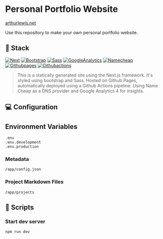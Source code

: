 # Personal Portfolio Website

[arthurlewis.net](https://arthurlewis.net)

Use this repository to make your own personal portfolio website.

## 🥞 Stack

[![Next][Next]][Next-url]
[![Bootstrap][Bootstrap]][Bootstrap-url]
[![Sass][Sass]][Sass-url]
[![GoogleAnalytics][GoogleAnalytics]][GoogleAnalytics-url]
[![Namecheap][Namecheap]][Namecheap-url]
[![Githubpages][Githubpages]][Githubpages-url]
[![Githubactions][Githubactions]][Githubactions-url]

> This is a statically generated site using the Next.js framework. It's styled using bootstrap and Sass. Hosted on Github Pages, automatically deployed using a Github Actions pipeline. Using Name Cheap as a DNS provider and Google Analytics 4 for insights.

## 💻 Configuration

## Environment Variables

```
.env
.env.development
.env.production
```

### Metadata

```
/app/config.json
```

### Project Markdown Files

```
/app/projects
```

## 📃 Scripts

### Start dev server

```sh
npm run dev
```

[Next]: https://img.shields.io/badge/Next-000000?style=for-the-badge&logo=next.js&logoColor=ffffff
[Next-url]: https://nextjs.org/
[Bootstrap]: https://img.shields.io/badge/Bootstrap-7952B3?style=for-the-badge&logo=Bootstrap&logoColor=ffffff
[Bootstrap-url]: https://getbootstrap.com/
[Sass]: https://img.shields.io/badge/Sass-CC6699?style=for-the-badge&logo=Sass&logoColor=ffffff
[Sass-url]: https://sass-lang.com/
[GoogleAnalytics]: https://img.shields.io/badge/Google%20Analytics%204-E37400?style=for-the-badge&logo=googleanalytics&logoColor=ffffff
[GoogleAnalytics-url]: https://marketingplatform.google.com/about/analytics/
[Namecheap]: https://img.shields.io/badge/Name%20Cheap-DE3723?style=for-the-badge&logo=namecheap&logoColor=ffffff
[Namecheap-url]: https://www.namecheap.com/
[Githubpages]: https://img.shields.io/badge/Github%20Pages-222222?style=for-the-badge&logo=githubpages&logoColor=ffffff
[Githubpages-url]: https://pages.github.com/
[Githubactions]: https://img.shields.io/badge/Github%20Pages-222222?style=for-the-badge&logo=githubactions&logoColor=2088FF
[Githubactions-url]: https://github.com/features/actions